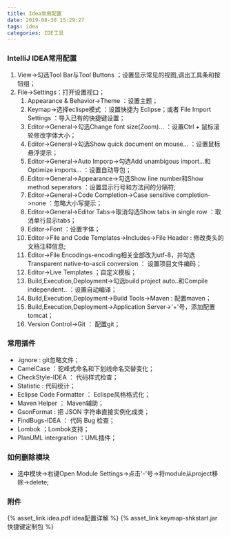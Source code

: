 ```yaml
---
title: Idea常用配置
date: 2019-08-30 15:29:27
tags: idea
categories: IDE工具
---
```

### IntelliJ IDEA常用配置
1. View->勾选Tool Bar与Tool Buttons ；设置显示常见的视图,调出工具条和按钮组；
1. File->Settings：打开设置视口；
	1. Appearance & Behavior->Theme ：设置主题；
	1. Keymap->选择eclispe模式 ：设置快捷为 Eclipse；或者 File Import Settings ：导入已有的快捷键设置；
	1. Editor->General->勾选Change font size(Zoom)... ：设置Ctrl + 鼠标滚轮修改字体大小；
	1. Editor->General->勾选Show quick document on mouse... ：设置鼠标悬浮提示；
	1. Editor->General->Auto Imporp->勾选Add unambigous import...和Optimize imports... ：设置自动导包；
	1. Editor->General->Appearance->勾选Show line number和Show method seperators ：设置显示行号和方法间的分隔符;
	1. Editor->General->Code Completion->Case sensitive completion->none ：忽略大小写提示；
	1. Editor->General->Editor Tabs->取消勾选Show tabs in single row ：取消单行显示tabs；
	1. Editor->Font ：设置字体；
	1. Editor->File and Code Templates->Includes->File Header : 修改类头的文档注释信息;
	1. Editor->File Encodings-encoding相关全部改为utf-8，并勾选Transparent native-to-ascii conversion ： 设置项目文件编码；
	1. Editor->Live Templates ；自定义模板；
	1. Build,Execution,Deployment->勾选build project auto..和Compile independent.. ：设置自动编译；
	1. Build,Execution,Deployment->Build Tools->Maven : 配置maven；
	1. Build,Execution,Deployment->Application Server->'+'号，添加配置tomcat；
	1. Version Control->Git ： 配置git；
### 常用插件
- .ignore : git忽略文件；
- CamelCase ：驼峰式命名和下划线命名交替变化；
- CheckStyle-IDEA ： 代码样式检查；
- Statistic : 代码统计；
- Eclipse Code Formatter ： Eclispe风格格式化；
- Maven Helper ： Maven辅助；
- GsonFormat : 把 JSON 字符串直接实例化成类；
- FindBugs-IDEA ： 代码 Bug 检查；
- Lombok ；Lombok支持；
- PlanUML intergration ：UML插件；

### 如何删除模块
- 选中模块->右键Open Module Settings->点击'-'号->将module从project移除->delete;

### 附件
{% asset_link idea.pdf idea配置详解 %}
{% asset_link keymap-shkstart.jar 快捷键定制包 %}
